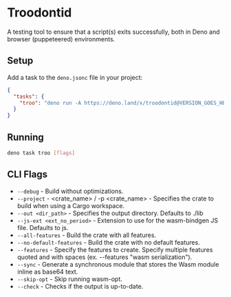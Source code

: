 # Troodontid

A testing tool to ensure that a script(s) exits successfully, both in Deno and browser (puppeteered) environments.

## Setup

Add a task to the `deno.jsonc` file in your project:

```json
{
  "tasks": {
    "troo": "deno run -A https://deno.land/x/troodontid@VERSION_GOES_HERE/main.ts"
  }
}
```

## Running

```sh
deno task troo [flags]
```

## CLI Flags

- `--debug` - Build without optimizations.
- `--project` - <crate_name> / -p <crate_name> - Specifies the crate to build when using a Cargo workspace.
- `--out <dir_path>` - Specifies the output directory. Defaults to ./lib
- `--js-ext <ext_no_period>` - Extension to use for the wasm-bindgen JS file. Defaults to js.
- `--all-features` - Build the crate with all features.
- `--no-default-features` - Build the crate with no default features.
- `--features` - Specify the features to create. Specify multiple features quoted and with spaces (ex. --features "wasm serialization").
- `--sync` - Generate a synchronous module that stores the Wasm module inline as base64 text.
- `--skip-opt` - Skip running wasm-opt.
- `--check` - Checks if the output is up-to-date.
